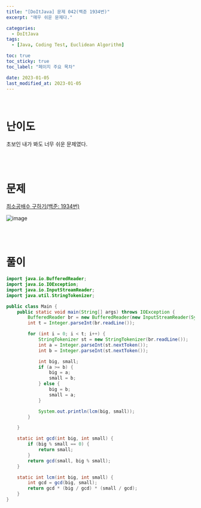 ```yaml
---
title: "[DoItJava] 문제 042(백준 1934번)"
excerpt: "매우 쉬운 문제다."

categories:
  - DoItJava
tags:
  - [Java, Coding Test, Euclidean Algorithm]

toc: true
toc_sticky: true
toc_label: "페이지 주요 목차"

date: 2023-01-05
last_modified_at: 2023-01-05
---
```


<br>

# 난이도

초보인 내가 봐도 너무 쉬운 문제였다.

<br><br>

# 문제

[최소공배수 구하기(백준: 1934번)](https://www.acmicpc.net/problem/1934)

![image](https://user-images.githubusercontent.com/112764753/210710951-c5325b93-9e24-4684-b8fd-622077ab748b.png)

<br><br>

# 풀이

```java
import java.io.BufferedReader;
import java.io.IOException;
import java.io.InputStreamReader;
import java.util.StringTokenizer;

public class Main {
    public static void main(String[] args) throws IOException {
        BufferedReader br = new BufferedReader(new InputStreamReader(System.in));
        int t = Integer.parseInt(br.readLine());

        for (int i = 0; i < t; i++) {
            StringTokenizer st = new StringTokenizer(br.readLine());
            int a = Integer.parseInt(st.nextToken());
            int b = Integer.parseInt(st.nextToken());

            int big, small;
            if (a >= b) {
                big = a;
                small = b;
            } else {
                big = b;
                small = a;
            }

            System.out.println(lcm(big, small));
        }

    }

    static int gcd(int big, int small) {
        if (big % small == 0) {
            return small;
        }
        return gcd(small, big % small);
    }

    static int lcm(int big, int small) {
        int gcd = gcd(big, small);
        return gcd * (big / gcd) * (small / gcd);
    }
}
```
